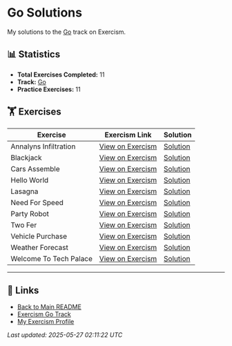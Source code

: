 # Go Solutions

My solutions to the [Go](https://exercism.org/tracks/go) track on Exercism.

## 📊 Statistics

- **Total Exercises Completed:** 11
- **Track:** [Go](https://exercism.org/tracks/go)
- **Practice Exercises:** 11

## 🏋️ Exercises

| Exercise | Exercism Link | Solution |
|----------|---------------|----------|
| Annalyns Infiltration | [View on Exercism](https://exercism.org/tracks/go/exercises/annalyns-infiltration) | [Solution](annalyns-infiltration/README.md) |
| Blackjack | [View on Exercism](https://exercism.org/tracks/go/exercises/blackjack) | [Solution](blackjack/README.md) |
| Cars Assemble | [View on Exercism](https://exercism.org/tracks/go/exercises/cars-assemble) | [Solution](cars-assemble/README.md) |
| Hello World | [View on Exercism](https://exercism.org/tracks/go/exercises/hello-world) | [Solution](hello-world/README.md) |
| Lasagna | [View on Exercism](https://exercism.org/tracks/go/exercises/lasagna) | [Solution](lasagna/README.md) |
| Need For Speed | [View on Exercism](https://exercism.org/tracks/go/exercises/need-for-speed) | [Solution](need-for-speed/README.md) |
| Party Robot | [View on Exercism](https://exercism.org/tracks/go/exercises/party-robot) | [Solution](party-robot/README.md) |
| Two Fer | [View on Exercism](https://exercism.org/tracks/go/exercises/two-fer) | [Solution](two-fer/README.md) |
| Vehicle Purchase | [View on Exercism](https://exercism.org/tracks/go/exercises/vehicle-purchase) | [Solution](vehicle-purchase/README.md) |
| Weather Forecast | [View on Exercism](https://exercism.org/tracks/go/exercises/weather-forecast) | [Solution](weather-forecast/README.md) |
| Welcome To Tech Palace | [View on Exercism](https://exercism.org/tracks/go/exercises/welcome-to-tech-palace) | [Solution](welcome-to-tech-palace/README.md) |

---

## 🔗 Links

- [Back to Main README](../README.md)
- [Exercism Go Track](https://exercism.org/tracks/go)
- [My Exercism Profile](https://exercism.org/profiles/princemuel)

*Last updated: 2025-05-27 02:11:22 UTC*
